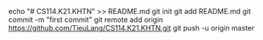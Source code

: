 echo "# CS114.K21.KHTN" >> README.md
git init
git add README.md
git commit -m "first commit"
git remote add origin https://github.com/TieuLang/CS114.K21.KHTN.git
git push -u origin master
